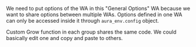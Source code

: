 We need to put options of the WA in this "General Options" WA because we want
to share options between multiple WAs.
Options defined in one WA can only be accessed inside it through `aura_env.config`
object.

Custom Grow function in each group shares the same code.
We could basically edit one and copy and paste to others.
